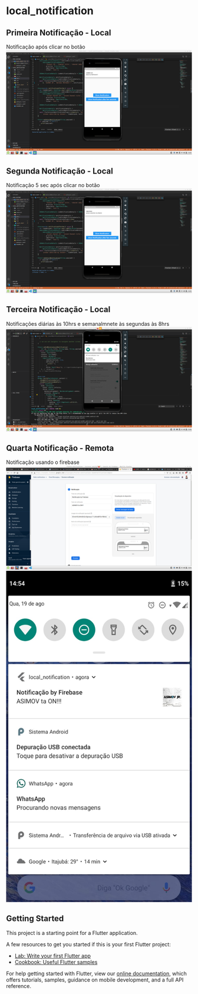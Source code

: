 # local_notification

## Primeira Notificação - Local  
   
Notificação após clicar no botão  
![1-not](https://github.com/marcos-bah/local-notifications/blob/master/docs/1-notification.png)

## Segunda Notificação - Local   

Notificação 5 sec após clicar no botão  
![2-not](https://github.com/marcos-bah/local-notifications/blob/master/docs/2-notification.png)

## Terceira Notificação - Local   

Notificações diárias às 10hrs e semanalmnete às segundas às 8hrs  
![3-not](https://github.com/marcos-bah/local-notifications/blob/master/docs/3-notification.png)

## Quarta Notificação - Remota  

Notificação usando o firebase  
![firebase](https://github.com/marcos-bah/local-notifications/blob/master/docs/firebase.png)
![4-not](https://github.com/marcos-bah/local-notifications/blob/master/docs/4-notification.png)

## Getting Started  

This project is a starting point for a Flutter application.

A few resources to get you started if this is your first Flutter project:

- [Lab: Write your first Flutter app](https://flutter.dev/docs/get-started/codelab)
- [Cookbook: Useful Flutter samples](https://flutter.dev/docs/cookbook)

For help getting started with Flutter, view our
[online documentation](https://flutter.dev/docs), which offers tutorials,
samples, guidance on mobile development, and a full API reference.
